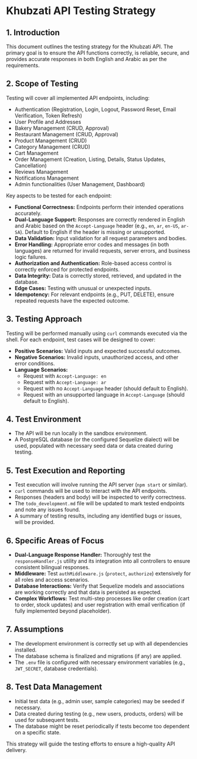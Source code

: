 # Khubzati API Testing Strategy

## 1. Introduction

This document outlines the testing strategy for the Khubzati API. The primary goal is to ensure the API functions correctly, is reliable, secure, and provides accurate responses in both English and Arabic as per the requirements.

## 2. Scope of Testing

Testing will cover all implemented API endpoints, including:

*   Authentication (Registration, Login, Logout, Password Reset, Email Verification, Token Refresh)
*   User Profile and Addresses
*   Bakery Management (CRUD, Approval)
*   Restaurant Management (CRUD, Approval)
*   Product Management (CRUD)
*   Category Management (CRUD)
*   Cart Management
*   Order Management (Creation, Listing, Details, Status Updates, Cancellation)
*   Reviews Management
*   Notifications Management
*   Admin functionalities (User Management, Dashboard)

Key aspects to be tested for each endpoint:

*   **Functional Correctness:** Endpoints perform their intended operations accurately.
*   **Dual-Language Support:** Responses are correctly rendered in English and Arabic based on the `Accept-Language` header (e.g., `en`, `ar`, `en-US`, `ar-SA`). Default to English if the header is missing or unsupported.
*   **Data Validation:** Input validation for all request parameters and bodies.
*   **Error Handling:** Appropriate error codes and messages (in both languages) are returned for invalid requests, server errors, and business logic failures.
*   **Authorization and Authentication:** Role-based access control is correctly enforced for protected endpoints.
*   **Data Integrity:** Data is correctly stored, retrieved, and updated in the database.
*   **Edge Cases:** Testing with unusual or unexpected inputs.
*   **Idempotency:** For relevant endpoints (e.g., PUT, DELETE), ensure repeated requests have the expected outcome.

## 3. Testing Approach

Testing will be performed manually using `curl` commands executed via the shell. For each endpoint, test cases will be designed to cover:

*   **Positive Scenarios:** Valid inputs and expected successful outcomes.
*   **Negative Scenarios:** Invalid inputs, unauthorized access, and other error conditions.
*   **Language Scenarios:**
    *   Request with `Accept-Language: en`
    *   Request with `Accept-Language: ar`
    *   Request with no `Accept-Language` header (should default to English).
    *   Request with an unsupported language in `Accept-Language` (should default to English).

## 4. Test Environment

*   The API will be run locally in the sandbox environment.
*   A PostgreSQL database (or the configured Sequelize dialect) will be used, populated with necessary seed data or data created during testing.

## 5. Test Execution and Reporting

*   Test execution will involve running the API server (`npm start` or similar).
*   `curl` commands will be used to interact with the API endpoints.
*   Responses (headers and body) will be inspected to verify correctness.
*   The `todo_development.md` file will be updated to mark tested endpoints and note any issues found.
*   A summary of testing results, including any identified bugs or issues, will be provided.

## 6. Specific Areas of Focus

*   **Dual-Language Response Handler:** Thoroughly test the `responseHandler.js` utility and its integration into all controllers to ensure consistent bilingual responses.
*   **Middleware:** Test `authMiddleware.js` (`protect`, `authorize`) extensively for all roles and access scenarios.
*   **Database Interactions:** Verify that Sequelize models and associations are working correctly and that data is persisted as expected.
*   **Complex Workflows:** Test multi-step processes like order creation (cart to order, stock updates) and user registration with email verification (if fully implemented beyond placeholder).

## 7. Assumptions

*   The development environment is correctly set up with all dependencies installed.
*   The database schema is finalized and migrations (if any) are applied.
*   The `.env` file is configured with necessary environment variables (e.g., `JWT_SECRET`, database credentials).

## 8. Test Data Management

*   Initial test data (e.g., admin user, sample categories) may be seeded if necessary.
*   Data created during testing (e.g., new users, products, orders) will be used for subsequent tests.
*   The database might be reset periodically if tests become too dependent on a specific state.

This strategy will guide the testing efforts to ensure a high-quality API delivery.
